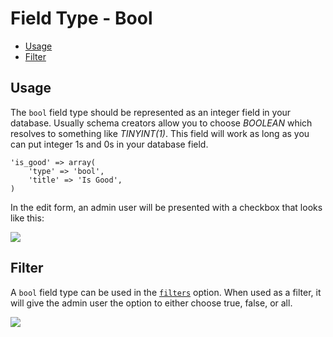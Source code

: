 # Field Type - Bool

- [Usage](#usage)
- [Filter](#filter)

<a name="usage"></a>
## Usage

The `bool` field type should be represented as an integer field in your database. Usually schema creators allow you to choose *BOOLEAN* which resolves to something like *TINYINT(1)*. This field will work as long as you can put integer 1s and 0s in your database field.

	'is_good' => array(
		'type' => 'bool',
		'title' => 'Is Good',
	)

In the edit form, an admin user will be presented with a checkbox that looks like this:

<img src="https://raw.github.com/FrozenNode/Laravel-Administrator/3.0.0/examples/images/field-type-bool.png" />

<a name="filter"></a>
## Filter

A `bool` field type can be used in the [`filters`](/docs/model-configuration#filters) option. When used as a filter, it will give the admin user the option to either choose true, false, or all.

<img src="https://raw.github.com/FrozenNode/Laravel-Administrator/3.0.0/examples/images/field-type-bool-filter.png" />